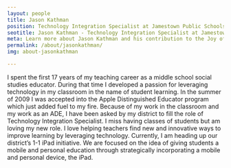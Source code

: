 ```yaml
---
layout: people
title: Jason Kathman
position: Technology Integration Specialist at Jamestown Public Schools
seotitle: Jason Kathman - Technology Integration Specialist at Jamestown Public Schools | Joy of Professional Learning
meta: Learn more about Jason Kathman and his contribution to the Joy of Professional Learning
permalink: /about/jasonkathman/
img: about-jasonkathman

---
```


I spent the first 17 years of my teaching career as a middle school social studies educator.  During that time I developed a passion for leveraging technology in my classroom in the name of student learning.  In the summer of 2009 I was accepted into the Apple Distinguished Educator program which just added fuel to my fire.  Because of my work in the classroom and my work as an ADE, I have been asked by my district to fill the role of Technology Integration Specialist. I miss having classes of students but am loving my new role.  I love helping teachers find new and innovative ways to improve learning by leveraging technology.  Currently, I am heading up our district’s 1-1 iPad initiative.  We are focused on the idea of giving students a mobile and personal education through strategically incorporating a mobile and personal device, the iPad.
